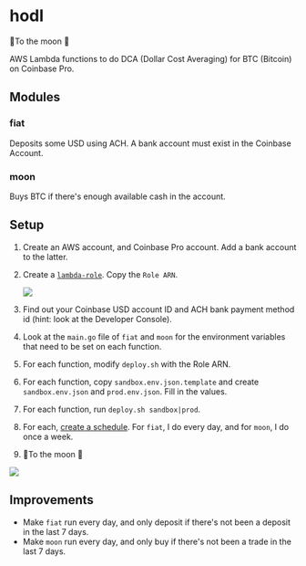 # hodl

🚀To the moon 🚀

AWS Lambda functions to do DCA (Dollar Cost Averaging) for BTC (Bitcoin) on Coinbase Pro.

## Modules

### fiat

Deposits some USD using ACH. A bank account must exist in the Coinbase Account.

### moon

Buys BTC if there's enough available cash in the account.

## Setup

1. Create an AWS account, and Coinbase Pro account. Add a bank account to the latter.

1. Create a [`lambda-role`](https://docs.aws.amazon.com/lambda/latest/dg/lambda-intro-execution-role.html#permissions-executionrole-console). Copy the `Role ARN`.

    ![](https://i.imgur.com/5GXf25X.png)

1. Find out your Coinbase USD account ID and ACH bank payment method id (hint: look at the Developer Console).

1. Look at the `main.go` file of `fiat` and `moon` for the environment variables that need to be set on each function.

1. For each function, modify `deploy.sh` with the Role ARN.

1. For each function, copy `sandbox.env.json.template` and create `sandbox.env.json` and `prod.env.json`. Fill in the values.

1. For each function, run `deploy.sh sandbox|prod`.

1. For each, [create a schedule](https://docs.aws.amazon.com/AmazonCloudWatch/latest/events/RunLambdaSchedule.html). For `fiat`, I do every day, and for `moon`, I do once a week.

1. 🚀To the moon 🚀

![](https://i.imgur.com/h0nfgDi.png)

## Improvements

* Make `fiat` run every day, and only deposit if there's not been a deposit in the last 7 days.
* Make `moon` run every day, and only buy if there's not been a trade in the last 7 days.
